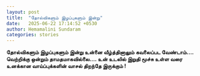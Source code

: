 ```yaml
---
layout: post
title:  "தோல்விகளும் இழப்புகளும் இன்று"
date:   2025-06-22 17:14:52 +0530
author: Hemamalini Sundaram
categories: stories
---
```


**தோல்விகளும் இழப்புகளும் இன்று உன்னை வீழ்த்தினாலும் கவலைப்பட வேண்டாம்\.... வெற்றிக்கு
ஒன்றும் தாமதமாகவில்லை\.... உன் உடலில் இறுதி மூச்சு உள்ள வரை உனக்கான வாய்ப்புக்களின்
வாசல் திறந்தே இருக்கும் !**
